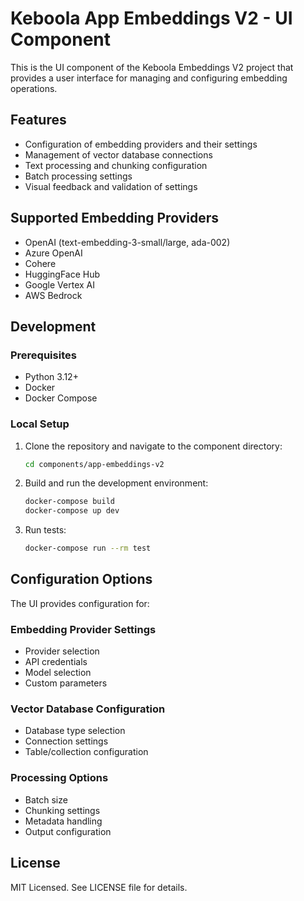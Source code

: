 # Keboola App Embeddings V2 - UI Component

This is the UI component of the Keboola Embeddings V2 project that provides a user interface for managing and configuring embedding operations.

## Features

- Configuration of embedding providers and their settings
- Management of vector database connections
- Text processing and chunking configuration
- Batch processing settings
- Visual feedback and validation of settings

## Supported Embedding Providers

- OpenAI (text-embedding-3-small/large, ada-002)
- Azure OpenAI
- Cohere
- HuggingFace Hub
- Google Vertex AI
- AWS Bedrock

## Development

### Prerequisites

- Python 3.12+
- Docker
- Docker Compose

### Local Setup

1. Clone the repository and navigate to the component directory:
   ```bash
   cd components/app-embeddings-v2
   ```

2. Build and run the development environment:
   ```bash
   docker-compose build
   docker-compose up dev
   ```

3. Run tests:
   ```bash
   docker-compose run --rm test
   ```

## Configuration Options

The UI provides configuration for:

### Embedding Provider Settings
- Provider selection
- API credentials
- Model selection
- Custom parameters

### Vector Database Configuration
- Database type selection
- Connection settings
- Table/collection configuration

### Processing Options
- Batch size
- Chunking settings
- Metadata handling
- Output configuration

## License

MIT Licensed. See LICENSE file for details.
